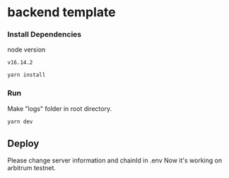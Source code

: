 # backend template

### Install Dependencies
node version
```
v16.14.2
```

```bash
yarn install
```

### Run
Make "logs" folder in root directory.
```bash
yarn dev
```

## Deploy 

Please change server information and chainId in .env 
Now it's working on arbitrum testnet.
